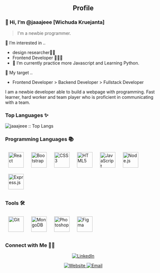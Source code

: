 <p align="center">
<!--           <img width="100px" src="https://photos.google.com/photo/AF1QipPUgt-YvdQCwGhOCCAD9eMkbClSrRtKrUHE782S" align="center" alt="Github Readme" /> -->
          <h2 align="center">Profile</h2>
</p>

### 👋 Hi, I’m @jaaajeee [Wichuda Kruejanta]
>I'm a newbie programmer.

>
👀 I’m interested in .. 
- design researcher🧏🏻
- Frontend Developer 👩🏻‍💻
- 🌱 I’m currently practice more Javascript and Learning Python.

 🥅 My target ..
 - Frontend Developer > Backend Developer > Fullstack Developer
 
 
<div>
 <p>

I am a newbie developer able to build a webpage with programming. Fast learner, hard worker and team player who is proficient in communicating with a team.
           
<!-- I am proficient in design & basic coding skills, as well as an ability to plan and coordinate with others. -->

</p>
</div>

### Top Languages ✨ 

<p><img src="https://github-readme-stats.vercel.app/api/top-langs/?username=jaaajeee&langs_count=10&theme=tokyonight&layout=compact" alt="jaaajeee :: Top Langs" /></p>

### Programming Languages 📚

<div>  
<img style="margin: 10px" src="https://profilinator.rishav.dev/skills-assets/react-original-wordmark.svg" alt="React" height="50" />  
<img style="margin: 10px" src="https://profilinator.rishav.dev/skills-assets/bootstrap-plain.svg" alt="Bootstrap" height="50" />  
<img style="margin: 10px" src="https://profilinator.rishav.dev/skills-assets/css3-original-wordmark.svg" alt="CSS3" height="50" />  
<img style="margin: 10px" src="https://profilinator.rishav.dev/skills-assets/html5-original-wordmark.svg" alt="HTML5" height="50" />  
<img style="margin: 10px" src="https://profilinator.rishav.dev/skills-assets/javascript-original.svg" alt="JavaScript" height="50" />  
<img style="margin: 10px" src="https://profilinator.rishav.dev/skills-assets/nodejs-original-wordmark.svg" alt="Node.js" height="50" />  
<img style="margin: 10px" src="https://profilinator.rishav.dev/skills-assets/express-original-wordmark.svg" alt="Express.js" height="50" /> 
</div>



### Tools 🛠️
<div>
<img style="margin: 10px" src="https://profilinator.rishav.dev/skills-assets/git-scm-icon.svg" alt="Git" height="50" />
<img style="margin: 10px" src="https://profilinator.rishav.dev/skills-assets/mongodb-original-wordmark.svg" alt="MongoDB" height="50" />
<img style="margin: 10px" src="https://profilinator.rishav.dev/skills-assets/photoshop-plain.svg" alt="Photoshop" height="50" />  
<img style="margin: 10px" src="https://profilinator.rishav.dev/skills-assets/figma-icon.svg" alt="Figma" height="50" />
 </div>

###  Connect with Me 🤝🏻
<div align="center">
          
<a href="www.linkedin.com/in/wichuda-kruejanta-0785a6236" target="_blank"><img alt="LinkedIn" src="https://img.shields.io/badge/LinkedIn-wichudakruejanta-blue?style=flat&logo=linkedin"></a>
  
<a href="https://jaajee-portfolio.netlify.app" target="_blank">
  <img alt="Website" src="https://img.shields.io/badge/website-jajeeportfolios-blue?style=flat&logo=google-chrome">
 </a>  
  
<a href="mailto:wichuda.kru@gmail.com">
   <img alt="Email" src="https://img.shields.io/badge/Email-wichuda.kru@gmail.com-blue?style=flat&logo=gmail">
 </a>
</p>
</div>  

